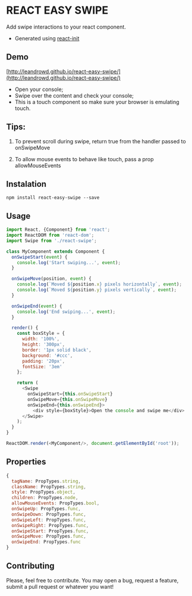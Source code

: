 # REACT EASY SWIPE

Add swipe interactions to your react component.
* Generated using [react-init](https://www.npmjs.com/package/react-init)

## Demo
[http://leandrowd.github.io/react-easy-swipe/](http://leandrowd.github.io/react-easy-swipe/)
- Open your console;
- Swipe over the content and check your console;
- This is a touch component so make sure your browser is emulating touch.

## Tips:

1) To prevent scroll during swipe, return true from the handler passed to onSwipeMove

2) To allow mouse events to behave like touch, pass a prop allowMouseEvents

## Instalation
`npm install react-easy-swipe --save`


## Usage
```javascript
import React, {Component} from 'react';
import ReactDOM from 'react-dom';
import Swipe from './react-swipe';

class MyComponent extends Component {
  onSwipeStart(event) {
    console.log('Start swiping...', event);
  }

  onSwipeMove(position, event) {
    console.log(`Moved ${position.x} pixels horizontally`, event);
    console.log(`Moved ${position.y} pixels vertically`, event);
  }

  onSwipeEnd(event) {
    console.log('End swiping...', event);
  }

  render() {
    const boxStyle = {
      width: '100%',
      height: '300px',
      border: '1px solid black',
      background: '#ccc',
      padding: '20px',
      fontSize: '3em'
    };

    return (
      <Swipe
        onSwipeStart={this.onSwipeStart}
        onSwipeMove={this.onSwipeMove}
        onSwipeEnd={this.onSwipeEnd}>
          <div style={boxStyle}>Open the console and swipe me</div>
      </Swipe>
    );
  }
}

ReactDOM.render(<MyComponent/>, document.getElementById('root'));

```

## Properties

```javascript
{
  tagName: PropTypes.string,
  className: PropTypes.string,
  style: PropTypes.object,
  children: PropTypes.node,
  allowMouseEvents: PropTypes.bool,
  onSwipeUp: PropTypes.func,
  onSwipeDown: PropTypes.func,
  onSwipeLeft: PropTypes.func,
  onSwipeRight: PropTypes.func,
  onSwipeStart: PropTypes.func,
  onSwipeMove: PropTypes.func,
  onSwipeEnd: PropTypes.func
}
```

## Contributing

Please, feel free to contribute. You may open a bug, request a feature, submit a pull request or whatever you want!
